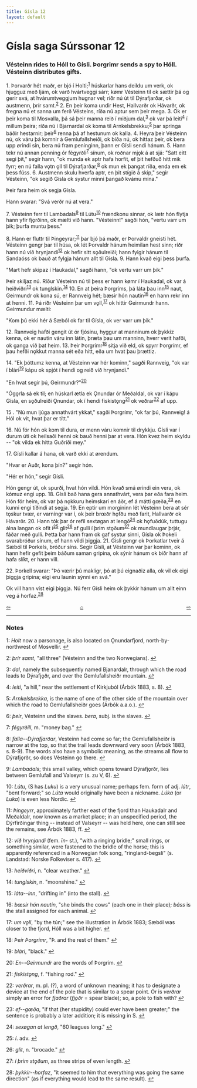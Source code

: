 ```yaml
---
title: Gísla 12
layout: default
---
```


# Gísla saga Súrssonar 12

### Vésteinn rides to Hóll to Gísli. Þorgrimr sends a spy to Hóll. Vésteinn distributes gifts.

1\. Þorvarðr hét maðr, er bjó í Holti;<sup id="a1">[1](#myfootnote1)</sup> húskarlar hans deildu um verk, ok hjugguz með ljám, ok varð hvártveggi sárr; k&oslash;mr Vésteinn til ok sættir þá og gerir svá, at hvárumtveggjum hugnar vel; ríðr nú út til Dýrafjarðar, ok austmenn, þrír samt.<sup id="a2">[2](#myfootnote2)</sup> 2. En þeir koma undir Hest, Hallvarðr ok Hávarðr, ok fregna nú et sanna um ferð Vésteins, ríða nú aptur sem þeir mega. 3. Ok er þeir koma til Mosvalla, þá sá þeir manna reið í miðjum dal,<sup id="a3">[3](#myfootnote3)</sup> ok var þá leiti<sup id="a4">[4](#myfootnote4)</sup> í millum þeira; ríða nú í Bjarnardal ok koma til Arnkelsbrekku;<sup id="a5">[5](#myfootnote5)</sup> þar springa báðir hestarnir; þeir<sup id="a6">[6](#myfootnote6)</sup> renna þá af hestunum ok kalla. 4. Heyra þeir Vésteinn nú, ok váru þá komnir á Gemlufallsheiði, ok bíða nú, ok hittaz þeir, ok bera upp &oslash;rindi sín, bera nú fram peninginn, þann er Gísli sendi hánum. 5. Hann tekr nú annan penning ór fégyrðli<sup id="a7">[7](#myfootnote7)</sup> sínum, ok roðnar mj&#x1EB;k á at sjá: "Satt eitt segi þit," segir hann, "ok munda ek aptr hafa horfit, ef þit hefðuð hitt mik fyrr; en nú falla v&#x1EB;tn &#x1EB;ll til Dýrafjarðar,<sup id="a8">[8](#myfootnote8)</sup> ok mun ek þangat ríða, enda em ek þess fúss. 6. Austmenn skulu hverfa aptr, en þit stígið á skip," segir Vésteinn, "ok segið Gísla ok systur minni þangað kvámu mína."

Þeir fara heim ok segja Gísla.

Hann svarar: "Svá verðr nú at vera."

7\. Vésteinn ferr til Lambadals<sup id="a9">[9](#myfootnote9)</sup> til Lútu<sup id="a10">[10](#myfootnote10)</sup> frændkonu sinnar, ok lætr hón flytja hann yfir fj&#x1EB;rðinn, ok mælti við hann. "Vésteinn!" sagði hón, "vertu varr um þik; þurfa muntu þess."

8\. Hann er fluttr til Þingeyrar;<sup id="a11">[11](#myfootnote11)</sup> þar bjó þá maðr, er Þorvaldr gneisti hét. Vésteinn gengr þar til húsa, ok lét Þorvaldr hánum heimilan hest sinn; ríðr hann nú við hrynjandi<sup id="a12">[12](#myfootnote12)</sup> ok hefir sitt s&#x1EB;ðulreiði; hann fylgir hánum til Sandaóss ok bauð at fylgja hánum allt til Gísla. 9. Hann kvað eigi þess þurfa.

"Mart hefr skipaz í Haukadal," sagði hann, "ok vertu varr um þik."

Þeir skiljaz nú. Ríður Vésteinn nú til þess er hann k&oslash;mr í Haukadal, ok var á heiðviðri<sup id="a13">[13](#myfootnote13)</sup> ok tunglskin.<sup id="a14">[14](#myfootnote14)</sup> 10. En at þeira Þorgríms, þá láta þau inn<sup id="a15">[15](#myfootnote15)</sup> naut, Geirmundr ok kona sú, er Rannveig hét; bæsir hón nautin<sup id="a16">[16](#myfootnote16)</sup> en hann rekr inn at henni. 11. Þá ríðr Vésteinn þar um v&#x1EB;ll,<sup id="a17">[17](#myfootnote17)</sup> ok hittir Geirmundr hann. Geirmundur mælti:

"Kom þú ekki hér á Sæból ok far til Gísla, ok ver varr um þik."

12\. Rannveig hafði gengit út ór fjósinu, hyggur at manninum ok þykkiz kenna, ok er nautin váru inn látin, þræta þau um manninn, hverr verit hafði, ok ganga við þat heim. 13. Þeir Þorgrímr<sup id="a18">[18](#myfootnote18)</sup> sitja við eld, ok spyrr Þorgrímr, ef þau hefði n&#x1EB;kkut manna sét eða hitt, eða um hvat þau þrættiz.

14\. "Ek þóttumz kenna, at Vésteinn var hér kominn," sagði Rannveig, "ok var í blári<sup id="a19">[19](#myfootnote19)</sup> kápu ok spjót í hendi og reið við hrynjandi."

"En hvat segir þú, Geirmundr?"<sup id="a20">[20](#myfootnote20)</sup>

"Óg&#x1EB;rla sá ek til; en húskarl ætla ek Ǫnundar ór Meðaldal, ok var í kápu Gísla, en s&#x1EB;ðulreiði Ǫnundar, ok í hendi fiskist&#x1EB;ng<sup id="a21">[21](#myfootnote21)</sup> ok veðrar<sup id="a22">[22](#myfootnote22)</sup> af upp.

15 \. "Nú mun ljúga annathvárt ykkat," sagði Þorgrímr, "ok far þú, Rannveig! á Hól ok vit, hvat þar er títt."

16\. Nú fór hón ok kom til dura, er menn váru komnir til drykkju. Gísli var í durum úti ok heilsaði henni ok bauð henni þar at vera. Hón kvez heim skyldu -- "ok vilda ek hitta Guðríði mey."

17\. Gísli kallar á hana, ok varð ekki at &oslash;rendum.

"Hvar er Auðr, kona þín?" segir hón.

"Hér er hón," segir Gísli.

Hón gengr út, ok spurði, hvat hón vildi. Hón kvað smá &oslash;rindi ein vera, ok kómuz engi upp. 18. Gísli bað hana gera annathvárt, vera þar eða fara heim. Hón fór heim, ok var þá n&#x1EB;kkuru heimskari en áðr, ef á mátti g&oelig;ða,<sup id="a23">[23](#myfootnote23)</sup> en kunni engi tíðindi at segja. 19. En eptir um morgininn lét Vésteinn bera at sér t&#x1EB;skur tvær, er varningr var í, ok þeir br&oelig;ðr h&#x1EB;fðu með farit, Hallvarðr ok Hávarðr. 20. Hann tók þar ór refil sext&oslash;gan at lengð<sup id="a24">[24](#myfootnote24)</sup> ok h&#x1EB;fuðdúk, tuttugu álna langan ok ofit í<sup id="a25">[25](#myfootnote25)</sup> glit<sup id="a26">[26](#myfootnote26)</sup> af gulli í þrim st&#x1EB;ðum<sup id="a27">[27](#myfootnote27)</sup> ok mundlaugar þrjár, fáðar með gulli. Þetta bar hann fram ok gaf systur sinni, Gísla ok Þokeli svarabróður sínum, ef hann vildi þiggja. 21. Gísli gengr ok Þorkatlar tveir á Sæból til Þorkels, bróður síns. Segir Gísli, at Vésteinn var þar kominn, ok hann hefir gefit þeim báðum saman gripina, ok sýnir hánum ok biðr hann af hafa slíkt, er hann vill.

22\. Þorkell svarar: "Þó værir þú makligr, þó at þú eignaðiz alla, ok vil ek eigi þiggja gripina; eigi eru launin sýnni en svá."

Ok vill hann víst eigi þiggja. Nú ferr Gísli heim ok þykkir hánum um allt einn veg á horfaz.<sup id="a28">[28](#myfootnote28)</sup>

<div style="float: left"><a href="http://rcblack.net/Gisla_saga/Gisla_11">⇦</a></div>
<div style="float: right"><a href="http://rcblack.net/Gisla_saga/Gisla_13">⇨</a></div>
<div style="margin: 0 auto; width: 100px;"><a href="http://rcblack.net/Gisla_saga/Gisla_home">&#8962;</a></div>

---

### Notes

<a name="myfootnote1" id="f1">1</a>:
 _Holt_ now a parsonage, is also located on Ǫnundarfjord, north-by-northwest of Mosvellir.
[↩](#a1)

<a name="myfootnote2" id="f2">2</a>:
 _þrír samt_, "all three" (Vésteinn and the two Norwegians).
[↩](#a2)

<a name="myfootnote3" id="f3">3</a>:
 _dal_, namely the subsequently named Bjanardalr, through which the road leads to Dýrafj&#x1EB;ðr, and over the Gemlufallsheiðr mountain.
[↩](#a3)

<a name="myfootnote4" id="f4">4</a>:
 _leiti_, "a hill," near the settlement of Kirkjuból (Árbók 1883, s. 8).
[↩](#a4)

<a name="myfootnote5" id="f5">5</a>:
 _Arnkelsbrekka_, is the name of one of the other side of the mountain over which the road to Gemlufallsheiðr goes (Árbók a.a.o.).
[↩](#a5)

<a name="myfootnote6" id="f6">6</a>:
 _þeir_, Vésteinn und the slaves. _bera_, subj. is the slaves.
[↩](#a6)

<a name="myfootnote7" id="f7">7</a>:
 _fégyrðill_, m. "money bag."
[↩](#a7)

<a name="myfootnote8" id="f8">8</a>:
 _falla--Dýrafjarðar_, Vesteinn had come so far; the Gemlufallsheiðr is narrow at the top, so that the trail leads downward very soon (Árbók 1883, s. 8-9). The words also have a symbolic meaning, as the streams all flow to Dýrafj&#x1EB;rðr, so does Vésteinn go there.
[↩](#a8)

<a name="myfootnote9" id="f9">9</a>:
 _Lambadals_; this small valley, which opens toward Dýrafj&#x1EB;rðr, lies between Gemlufall and Valseyrr (s. zu V, 6).
[↩](#a9)

<a name="myfootnote10" id="f10">10</a>:
 _Lútu_, (S has _Luku_) is a very unusual name; perhaps fem. form of adj. _lútr_, "bent forward;" so _Lúta_ would originally have been a nickname. _Lúka_ (or _Luka_) is even less Nordic.
[↩](#a10)

<a name="myfootnote11" id="f11">11</a>:
 _Þingeyrr_, approximately farther east of the fjord than Haukadalr and Meðaldalr, now known as a market place; in an unspecified period, the Dýrfirðingar thing -- instead of Valseyrr -- was held here, one can still see the remains, see Árbók 1883, ff.
[↩](#a11)

<a name="myfootnote12" id="f12">12</a>:
 _við hrynjandi_ (fem. _īn-_ st.), "with a ringing bridle;" small rings, or something similar, were fastened to the bridle of the horse; this is apparently referenced in a Norwegian folk song, "ringland-begsli" (s. Landstad: Norske Folkeviser s. 417).
[↩](#a12)

<a name="myfootnote13" id="f13">13</a>:
 _heiðviðri_, n. "clear weather."
[↩](#a13)

<a name="myfootnote14" id="f14">14</a>:
_tunglskin_, n. "moonshine."
[↩](#a14)

<a name="myfootnote15" id="f15">15</a>:
 _láta--inn_, "drifting in" (into the stall).
[↩](#a15)

<a name="myfootnote16" id="f16">16</a>:
 _b&oelig;sir hón nautin_, "she binds the cows" (each one in their place); _báss_ is the stall assigned for each animal.
[↩](#a16)

<a name="myfootnote17" id="f17">17</a>:
 _um v&#x1EB;ll_, "by the tún;" see the illustration in Árbók 1883; Sæból was closer to the fjord, Hóll was a bit higher.
[↩](#a17)

<a name="myfootnote18" id="f18">18</a>:
 _Þeir Þorgrímr_, "Þ. and the rest of them."
[↩](#a18)

<a name="myfootnote19" id="f19">19</a>:
 _blári_, "black."
[↩](#a19)

<a name="myfootnote20" id="f20">20</a>:
 _En--Geirmundr_ are the words of Þorgrím.
[↩](#a20)

<a name="myfootnote21" id="f21">21</a>:
 _fiskist&#x1EB;ng_, f. "fishing rod."
[↩](#a21)

<a name="myfootnote22" id="f22">22</a>:
 _verðrar_, m. pl. (?), a word of unknown meaning; it has to designate a device at the end of the pole that is similar to a spear point. Or is _verðrar_ simply an error for _fjaðrar_ (_fj&#x1EB;ðr_ = spear blade); so, a pole to fish with?
[↩](#a22)

<a name="myfootnote23" id="f23">23</a>:
 _ef--g&oelig;ða_, "if that (her stupidity) could ever have been greater;" the sentence is probably a later addition; it is missing in S.
[↩](#a23)

<a name="myfootnote24" id="f24">24</a>:
 _sex&oslash;gan at lengð_, "60 leagues long."
[↩](#a24)

<a name="myfootnote25" id="f25">25</a>:
 _í_. adv.
[↩](#a25)

<a name="myfootnote26" id="f26">26</a>:
 _glit_, n. "brocade."
[↩](#a26)

<a name="myfootnote27" id="f27">27</a>:
 _í þrim st&#x1EB;ðum_, as three strips of even length.
[↩](#a27)

<a name="myfootnote28" id="f28">28</a>:
 _þykkir--horfaz_, "it seemed to him that everything was going the same direction" (as if everything would lead to the same result).
[↩](#a28)
